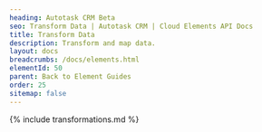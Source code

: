 ```yaml
---
heading: Autotask CRM Beta
seo: Transform Data | Autotask CRM | Cloud Elements API Docs
title: Transform Data
description: Transform and map data.
layout: docs
breadcrumbs: /docs/elements.html
elementId: 50
parent: Back to Element Guides
order: 25
sitemap: false
---
```


{% include transformations.md %}
